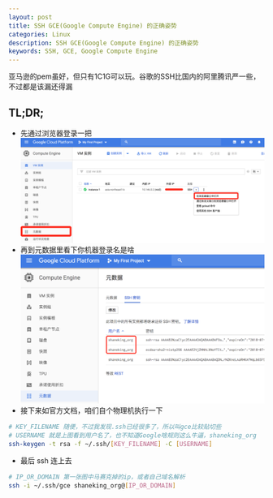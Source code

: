 ```yaml
---
layout: post
title: SSH GCE(Google Compute Engine) 的正确姿势
categories: Linux
description: SSH GCE(Google Compute Engine) 的正确姿势
keywords: SSH, GCE, Google Compute Engine
---
```



亚马逊的pem虽好，但只有1C1G可以玩。谷歌的SSH比国内的阿里腾讯严一些，不过都是该漏还得漏

## TL;DR;
- 先通过浏览器登录一把
![](/images/posts/2018/07/QQ20180729-220444@2x.png)
- 再到元数据里看下你机器登录名是啥
![](/images/posts/2018/07/QQ20180729-220548@2x.png)
- 接下来如官方文档，咱们自个物理机执行一下
```bash
# KEY_FILENAME 随便，不过我发现.ssh已经很多了，所以叫gce比较贴切些
# USERNAME 就是上图看到用户名了，也不知道Google啥规则这么牛逼，shaneking_org
ssh-keygen -t rsa -f ~/.ssh/[KEY_FILENAME] -C [USERNAME]
```
- 最后 ssh 连上去
```bash
# IP_OR_DOMAIN 第一张图中马赛克掉的ip，或者自己域名解析
ssh -i ~/.ssh/gce shaneking_org@[IP_OR_DOMAIN]
```
